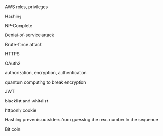 #

AWS roles, privileges

Hashing

NP-Complete

Denial-of-service attack

Brute-force attack

HTTPS

OAuth2

authorization, encryption, authentication

quantum computing to break encryption

JWT

blacklist and whitelist

httponly cookie

Hashing prevents outsiders from guessing the next number in the sequence

Bit coin